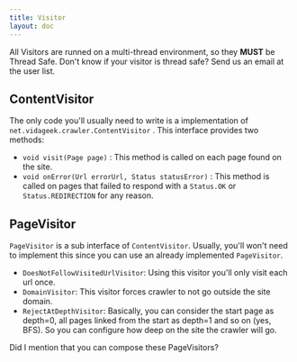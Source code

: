 ```yaml
---
title: Visitor
layout: doc
---
```


All Visitors are runned on a multi-thread environment, so they **MUST** be Thread Safe. Don't know
if your visitor is thread safe? Send us an email at the user list. 

## ContentVisitor

The only code you'll usually need to write is a implementation of `net.vidageek.crawler.ContentVisitor` .
This interface provides two methods:

- `void visit(Page page)` : This method is called on each page found on the site.
- `void onError(Url errorUrl, Status statusError)` : This method is called on pages that failed to respond with a `Status.OK` or `Status.REDIRECTION` for any reason.

## PageVisitor

`PageVisitor` is a sub interface of `ContentVisitor`. Usually, you'll won't need to implement this since you 
can use an already implemented `PageVisitor`.

- `DoesNotFollowVisitedUrlVisitor`: Using this visitor you'll only visit each url once.
- `DomainVisitor`: This visitor forces crawler to not go outside the site domain.
- `RejectAtDepthVisitor`: Basically, you can consider the start page as depth=0, all pages linked from the start 
as depth=1 and so on (yes, BFS). So you can configure how deep on the site the crawler will go. 

Did I mention that you can compose these PageVisitors?
